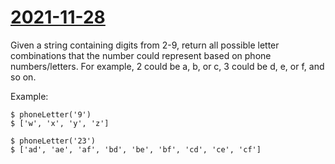 # [2021-11-28](https://buttondown.email/cassidoo/archive/correction-does-much-but-encouragement-does-more/)

Given a string containing digits from 2-9, return all possible letter combinations that the number could represent based on phone numbers/letters. For example, 2 could be a, b, or c, 3 could be d, e, or f, and so on.

Example:

```shell
$ phoneLetter('9')
$ ['w', 'x', 'y', 'z']

$ phoneLetter('23')
$ ['ad', 'ae', 'af', 'bd', 'be', 'bf', 'cd', 'ce', 'cf']
```
